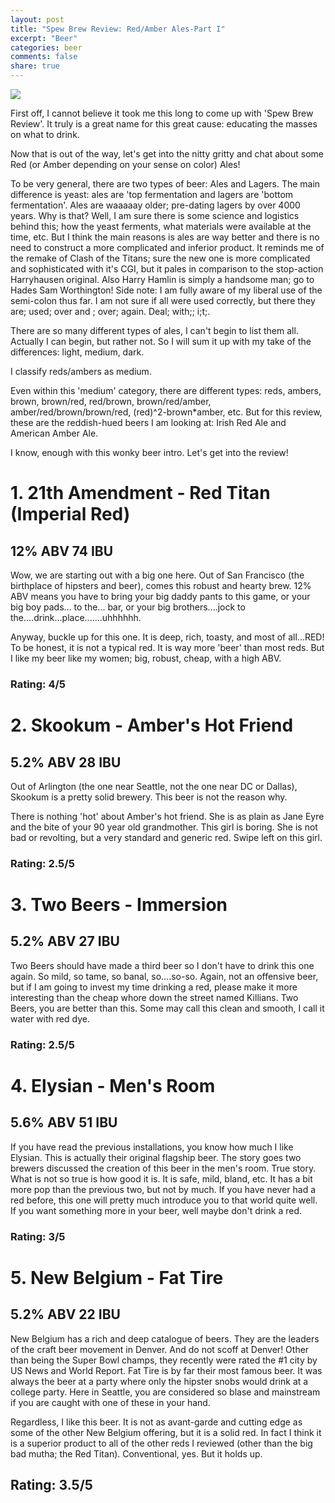 ```yaml
---
layout: post
title: "Spew Brew Review: Red/Amber Ales-Part I"
excerpt: "Beer"
categories: beer
comments: false
share: true
---
```


![](http://beer47.com/wp-content/uploads/2009/05/st_rogue_red-7474.jpg)



First off, I cannot believe it took me this long to come up with 'Spew Brew Review'. It truly is a great name for this great cause: educating the masses on what to drink.



Now that is out of the way, let's get into the nitty gritty and chat about some Red (or Amber depending on your sense on color) Ales!


To be very general, there are two types of beer: Ales and Lagers. The main difference is yeast: ales are 'top fermentation and lagers are 'bottom fermentation'. Ales are waaaaay older; pre-dating lagers by over 4000 years. Why is that? Well, I am sure there is some science and logistics behind this; how the yeast ferments, what materials were available at the time, etc. But I think the main reasons is ales are way better and there is no need to construct a more complicated and inferior product. It reminds me of the remake of Clash of the Titans; sure the new one is more complicated and sophisticated with it's CGI, but it pales in comparison to the stop-action Harryhausen original. Also Harry Hamlin is simply a handsome man; go to Hades Sam Worthington! 
Side note: I am fully aware of my liberal use of the semi-colon thus far. I am not sure if all were used correctly, but there they are; used; over and ; over; again. Deal; with;; i;t;.


There are so many different types of ales, I can't begin to list them all. Actually I can begin, but rather not. So I will sum it up with my take of the differences: light, medium, dark.


I classify reds/ambers as medium.


Even within this 'medium' category, there are different types: reds, ambers, brown, brown/red, red/brown, brown/red/amber, amber/red/brown/brown/red, (red)^2-brown*amber, etc. But for this review, these are the reddish-hued beers I am looking at: Irish Red Ale and American Amber Ale.



I know, enough with this wonky beer intro. Let's get into the review!









# 1. 21th Amendment - Red Titan (Imperial Red)

## 12% ABV 74 IBU

Wow, we are starting out with a big one here. Out of San Francisco (the birthplace of hipsters and beer), comes this robust and hearty brew. 12% ABV means you have to bring your big daddy pants to this game, or your big boy pads... to the... bar, or your big brothers....jock to the....drink...place.......uhhhhhh. 

Anyway, buckle up for this one. It is deep, rich, toasty, and most of all...RED! To be honest, it is not a typical red. It is way more 'beer' than most reds. But I like my beer like my women; big, robust, cheap, with a high ABV. 


### Rating: 4/5

# 2. Skookum - Amber's Hot Friend 

## 5.2% ABV 28 IBU

Out of Arlington (the one near Seattle, not the one near DC or Dallas), Skookum is a pretty solid brewery. This beer is not the reason why. 

There is nothing 'hot' about Amber's hot friend. She is as plain as Jane Eyre and the bite of your 90 year old grandmother. This girl is boring. She is not bad or revolting, but a very standard and generic red. Swipe left on this girl.

### Rating: 2.5/5

# 3. Two Beers - Immersion

## 5.2% ABV  27 IBU

Two Beers should have made a third beer so I don't have to drink this one again. So mild, so tame, so banal, so....so-so. Again, not an offensive beer, but if I am going to invest my time drinking a red, please make it more interesting than the cheap whore down the street named Killians. Two Beers, you are better than this. Some may call this clean and smooth, I call it water with red dye.  

### Rating: 2.5/5


# 4. Elysian - Men's Room

## 5.6% ABV 51 IBU

If you have read the previous installations, you know how much I like Elysian. This is actually their original flagship beer. The story goes two brewers discussed the creation of this beer in the men's room. True story. What is not so true is how good it is. It is safe, mild, bland, etc. It has a bit more pop than the previous two, but not by much. If you have never had a red before, this one will pretty much introduce you to that world quite well. If you want something more in your beer, well maybe don't drink a red.


### Rating: 3/5


# 5. New Belgium - Fat Tire

## 5.2% ABV 22 IBU

New Belgium has a rich and deep catalogue of beers. They are the leaders of the craft beer movement in Denver. And do not scoff at Denver! Other than being the Super Bowl champs, they recently were rated the #1 city by US News and World Report. Fat Tire is by far their most famous beer. It was always the beer at a party where only the hipster snobs would drink at a college party. Here in Seattle, you are considered so blase and mainstream if you are caught with one of these in your hand. 

Regardless, I like this beer. It is not as avant-garde and cutting edge as some of the other New Belgium offering, but it is a solid red. In fact I think it is a superior product to all of the other reds I reviewed (other than the big bad mutha; the Red Titan). Conventional, yes. But it holds up. 

## Rating: 3.5/5

